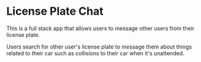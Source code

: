 # License Plate Chat

This is a full stack app that allows users to message other users from their license plate.

Users search for other user's license plate to message them about things related to their car such as collisions to their car when it's unattended.
